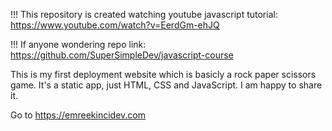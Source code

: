 !!! This repository is created watching youtube javascript tutorial: https://www.youtube.com/watch?v=EerdGm-ehJQ 

!!! If anyone wondering repo link: https://github.com/SuperSimpleDev/javascript-course


This is my first deployment website which is basicly a rock paper scissors game. It's a static app, just HTML, CSS and JavaScript.
I am happy to share it.

Go to https://emreekincidev.com
